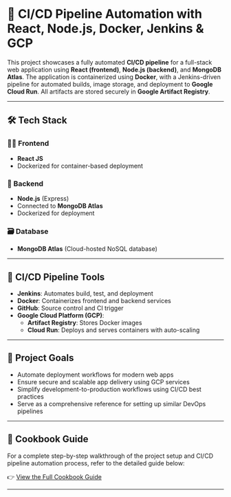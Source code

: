 # 🚀 CI/CD Pipeline Automation with React, Node.js, Docker, Jenkins & GCP

This project showcases a fully automated **CI/CD pipeline** for a full-stack web application using **React (frontend)**, **Node.js (backend)**, and **MongoDB Atlas**. The application is containerized using **Docker**, with a Jenkins-driven pipeline for automated builds, image storage, and deployment to **Google Cloud Run**. All artifacts are stored securely in **Google Artifact Registry**.

---

## 🛠 Tech Stack

### 🧑‍💻 Frontend
- **React JS**
- Dockerized for container-based deployment

### 🔧 Backend
- **Node.js** (Express)
- Connected to **MongoDB Atlas**
- Dockerized for deployment

### 🗃 Database
- **MongoDB Atlas** (Cloud-hosted NoSQL database)

---

## 🔄 CI/CD Pipeline Tools

- **Jenkins**: Automates build, test, and deployment
- **Docker**: Containerizes frontend and backend services
- **GitHub**: Source control and CI trigger
- **Google Cloud Platform (GCP)**:
  - **Artifact Registry**: Stores Docker images
  - **Cloud Run**: Deploys and serves containers with auto-scaling

---

## 🎯 Project Goals

- Automate deployment workflows for modern web apps
- Ensure secure and scalable app delivery using GCP services
- Simplify development-to-production workflows using CI/CD best practices
- Serve as a comprehensive reference for setting up similar DevOps pipelines

---

## 📘 Cookbook Guide

For a complete step-by-step walkthrough of the project setup and CI/CD pipeline automation process, refer to the detailed guide below:

👉 [View the Full Cookbook Guide](https://drive.google.com/file/d/14_yNaARl521Qu_Yp0UxEn_yYJ8CIm1vt/view?usp=drive_link) 

---

